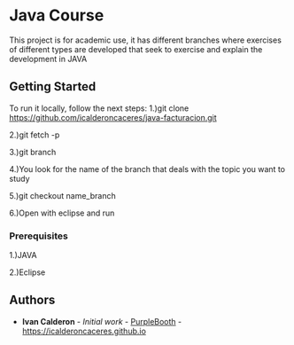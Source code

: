 # Java Course

This project is for academic use, it has different branches where exercises of different types are developed that seek to exercise and explain the development in JAVA

## Getting Started

To run it locally, follow the next steps:
1.)git clone https://github.com/icalderoncaceres/java-facturacion.git

2.)git fetch -p

3.)git branch

4.)You look for the name of the branch that deals with the topic you want to study

5.)git checkout name_branch

6.)Open with eclipse and run

### Prerequisites

1.)JAVA

2.)Eclipse

## Authors

* **Ivan Calderon** - *Initial work* - [PurpleBooth](https://github.com/icalderoncaceres) - https://icalderoncaceres.github.io